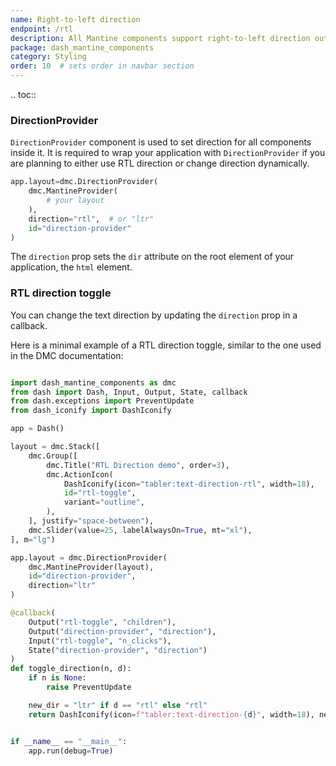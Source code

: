 ```yaml
---
name: Right-to-left direction
endpoint: /rtl
description: All Mantine components support right-to-left direction out of the box. You can preview how components work with RTL direction by clicking direction control in the top right corner.
package: dash_mantine_components
category: Styling
order: 10  # sets order in navbar section
---
```


.. toc::

### DirectionProvider

`DirectionProvider` component is used to set direction for all components inside it. It is required to wrap your 
application with `DirectionProvider` if you are planning to either use RTL direction or change direction dynamically.

```python
app.layout=dmc.DirectionProvider(
    dmc.MantineProvider(
        # your layout
    ),
    direction="rtl",  # or "ltr"
    id="direction-provider"
)
```

The `direction` prop sets the `dir` attribute on the root element of your application, the `html` element.

### RTL direction toggle

You can change the text direction by updating the `direction` prop in a callback.

Here is a minimal example of a RTL direction toggle, similar to the one used in the DMC documentation:

```python

import dash_mantine_components as dmc
from dash import Dash, Input, Output, State, callback
from dash.exceptions import PreventUpdate
from dash_iconify import DashIconify

app = Dash()

layout = dmc.Stack([
    dmc.Group([
        dmc.Title("RTL Direction demo", order=3),
        dmc.ActionIcon(
            DashIconify(icon="tabler:text-direction-rtl", width=18),
            id="rtl-toggle",
            variant="outline",
        ),
    ], justify="space-between"),
    dmc.Slider(value=25, labelAlwaysOn=True, mt="xl"),
], m="lg")

app.layout = dmc.DirectionProvider(
    dmc.MantineProvider(layout),
    id="direction-provider",
    direction="ltr"
)

@callback(
    Output("rtl-toggle", "children"),
    Output("direction-provider", "direction"),
    Input("rtl-toggle", "n_clicks"),
    State("direction-provider", "direction")
)
def toggle_direction(n, d):
    if n is None:
        raise PreventUpdate

    new_dir = "ltr" if d == "rtl" else "rtl"
    return DashIconify(icon=f"tabler:text-direction-{d}", width=18), new_dir


if __name__ == "__main__":
    app.run(debug=True)

```

